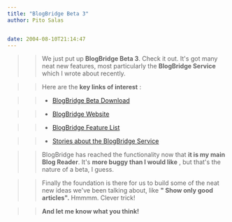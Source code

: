 ```yaml
---
title: "BlogBridge Beta 3"
author: Pito Salas


date: 2004-08-10T21:14:47
---
```



>>

>> We just put up **BlogBridge Beta 3**. Check it out. It's got many neat new
features, most particularly the **BlogBridge Service** which I wrote about
recently.

>>

>> Here are the **key links of interest** :

>>

>>   * [BlogBridge Beta Download](<http://www.blogbridge.com/download.htm>)

>>   * [BlogBridge Website](<http://www.blogbridge.com>)

>>   * [BlogBridge Feature List](<http://www.blogbridge.com/featurelist.htm>)

>>   * [Stories about the BlogBridge Service](</weblogs/archives/000464.html>)

>>

>> BlogBridge has reached the functionality now that **it is my main Blog
Reader**. It's **more buggy than I would like** , but that's the nature of a
beta, I guess.

>>

>> Finally the foundation is there for us to build some of the neat new ideas
we've been talking about, like **" Show only good articles".** Hmmmm. Clever
trick!

>>

>> **And let me know what you think!**


